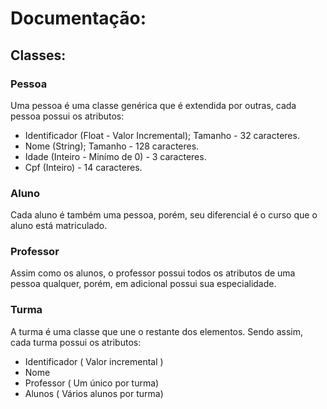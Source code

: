 # Documentação:

## Classes:
### Pessoa
Uma pessoa é uma classe genérica que é extendida por outras, cada pessoa possui os atributos:
- Identificador (Float - Valor Incremental); Tamanho - 32 caracteres.
- Nome (String); Tamanho - 128 caracteres.
- Idade (Inteiro - Minímo de 0) - 3 caracteres.
- Cpf (Inteiro) - 14 caracteres.
### Aluno
Cada aluno é também uma pessoa, porém, seu diferencial é o curso que o aluno está matriculado.

### Professor
Assim como os alunos, o professor possui todos os atributos de uma pessoa qualquer, porém, em adicional possui sua especialidade.

### Turma
A turma é uma classe que une o restante dos elementos. Sendo assim, cada turma possui os atributos:
- Identificador ( Valor incremental )
- Nome
- Professor ( Um único por turma)
- Alunos ( Vários alunos por turma)
